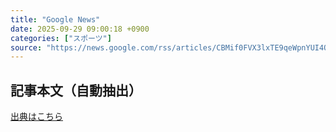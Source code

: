 ```yaml
---
title: "Google News"
date: 2025-09-29 09:00:18 +0900
categories: ["スポーツ"]
source: "https://news.google.com/rss/articles/CBMif0FVX3lxTE9qeWpnYUI4OFg4azd5X0dhQzVvS183NnBLOTVjcXc4dFBBRVR4a1hEQWtrOVVPOVpoUjFWSVdkbTh2R180WXZxVS15QmNKODY4QVJOajhWYm5rWjh6eVlqOGk2OW5tZU1JYl9Kbmh1NzhlZmRQR2E0VWsxN0VkTmc?oc=5"
---
```


## 記事本文（自動抽出）
<body class="y0K44d EA71Tc" id="readabilityBody"></body>

[出典はこちら](https://news.google.com/rss/articles/CBMif0FVX3lxTE9qeWpnYUI4OFg4azd5X0dhQzVvS183NnBLOTVjcXc4dFBBRVR4a1hEQWtrOVVPOVpoUjFWSVdkbTh2R180WXZxVS15QmNKODY4QVJOajhWYm5rWjh6eVlqOGk2OW5tZU1JYl9Kbmh1NzhlZmRQR2E0VWsxN0VkTmc?oc=5)
